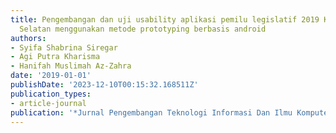```yaml
---
title: Pengembangan dan uji usability aplikasi pemilu legislatif 2019 Kota Tangerang
  Selatan menggunakan metode prototyping berbasis android
authors:
- Syifa Shabrina Siregar
- Agi Putra Kharisma
- Hanifah Muslimah Az-Zahra
date: '2019-01-01'
publishDate: '2023-12-10T00:15:32.168511Z'
publication_types:
- article-journal
publication: '*Jurnal Pengembangan Teknologi Informasi Dan Ilmu Komputer*'
---
```

